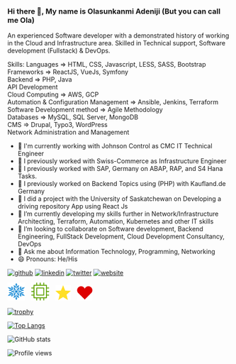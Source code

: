 ### Hi there 👋, My name is Olasunkanmi Adeniji (But you can call me Ola)
An experienced Software developer with a demonstrated history of working in the Cloud and Infrastructure area. Skilled in Technical support, Software development (Fullstack) & DevOps. 

Skills: Languages => HTML, CSS, Javascript, LESS, SASS, Bootstrap  <br>
Frameworks => ReactJS, VueJs, Symfony <br>
Backend => PHP, Java  <br>
API Development  <br>
Cloud Computing => AWS, GCP  <br>
Automation & Configuration Management => Ansible, Jenkins, Terraform <br>
Software Development method => Agile Methodology   <br>
Databases => MySQL, SQL Server, MongoDB <br>
CMS => Drupal, Typo3, WordPress <br>
Network Administration and Management <br>


- 🔭 I'm currently working with Johnson Control as CMC IT Technical Engineer
- 🔭 I previously worked with Swiss-Commerce as Infrastructure Engineer
- 🔭 I previously worked with SAP, Germany on ABAP, RAP, and S4 Hana Tasks.
- 🔭 I previously worked on Backend Topics using (PHP) with Kaufland.de Germany
- 🔭 I did a project with the University of Saskatchewan on Developing a driving repository App using React Js
- 🌱 I’m currently developing my skills further in Network/Infrastructure Architecting, Terraform, Automation, Kubernetes and other IT skills 
- 👯 I’m looking to collaborate on Software development, Backend Engineering, FullStack Development, Cloud Development Consultancy, DevOps
- 💬 Ask me about Information Technology, Programming, Networking 
- 😄 Pronouns: He/His 


[<img src='https://cdn.jsdelivr.net/npm/simple-icons@3.0.1/icons/github.svg' alt='github' height='40'>](https://github.com/dolpazinho)  [<img src='https://cdn.jsdelivr.net/npm/simple-icons@3.0.1/icons/linkedin.svg' alt='linkedin' target="_blank" height='40'>](https://www.linkedin.com/in/dolpaz/)  [<img src='https://cdn.jsdelivr.net/npm/simple-icons@3.0.1/icons/twitter.svg' alt='twitter' target="_blank" height='40'>](https://twitter.com/dolpaz)  [<img src='https://cdn.jsdelivr.net/npm/simple-icons@3.0.1/icons/icloud.svg' alt='website' target="_blank" height='40'>](https://stackoverflow.com/users/4301382/olasunkanmi)  

<a href='https://archiveprogram.github.com/'><img src='https://raw.githubusercontent.com/acervenky/animated-github-badges/master/assets/acbadge.gif' width='40' height='40'></a> <a href='https://docs.github.com/en/developers'><img src='https://raw.githubusercontent.com/acervenky/animated-github-badges/master/assets/devbadge.gif' width='40' height='40'></a> <a href='https://stars.github.com/'><img src='https://raw.githubusercontent.com/acervenky/animated-github-badges/master/assets/starbadge.gif' width='35' height='35'></a> <a href='https://docs.github.com/en/github/supporting-the-open-source-community-with-github-sponsors'><img src='https://raw.githubusercontent.com/acervenky/animated-github-badges/master/assets/sponsorbadge.gif' width='35' height='35'></a> 

[![trophy](https://github-profile-trophy.vercel.app/?username=dolpazinho)](https://github.com/ryo-ma/github-profile-trophy)

[![Top Langs](https://github-readme-stats.vercel.app/api/top-langs/?username=dolpazinho)](https://github.com/anuraghazra/github-readme-stats)

![GitHub stats](https://github-readme-stats.vercel.app/api?username=dolpazinho&show_icons=true)  

![Profile views](https://gpvc.arturio.dev/dolpazinho)  
